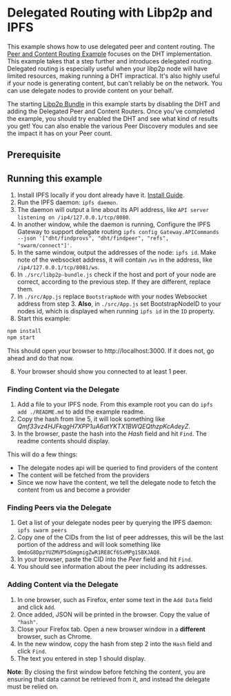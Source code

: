 # Delegated Routing with Libp2p and IPFS

This example shows how to use delegated peer and content routing. The [Peer and Content Routing Example](../peer-and-content-routing) focuses
on the DHT implementation. This example takes that a step further and introduces delegated routing. Delegated routing is
especially useful when your libp2p node will have limited resources, making running a DHT impractical. It's
also highly useful if your node is generating content, but can't reliably be on the network. You can use delegate nodes
to provide content on your behalf.

The starting [Libp2p Bundle](./src/libp2p-bundle.js) in this example starts by disabling the DHT and adding the Delegated Peer and Content Routers.
Once you've completed the example, you should try enabled the DHT and see what kind of results you get! You can also enable the
various Peer Discovery modules and see the impact it has on your Peer count.

## Prerequisite

## Running this example

1. Install IPFS locally if you dont already have it. [Install Guide](https://docs.ipfs.io/introduction/install/).
1. Run the IPFS daemon: `ipfs daemon`.
1. The daemon will output a line about its API address, like `API server listening on /ip4/127.0.0.1/tcp/8080`.
1. In another window, while the daemon is running, Configure the IPFS Gateway to support delegate routing `ipfs config Gateway.APICommands --json '["dht/findprovs", "dht/findpeer", "refs", "swarm/connect"]'`.
1. In the same window, output the addresses of the node: `ipfs id`. Make note of the websocket address, it will contain `/ws` in the address, like `/ip4/127.0.0.1/tcp/8081/ws`.
1. In `./src/libp2p-bundle.js` check if the host and port of your node are correct, according to the previous step. If they are different, replace them.
1. In `./src/App.js` replace `BootstrapNode` with your nodes Websocket address from step 3. **Also**, in `./src/App.js` set BootstrapNodeID to your nodes id, which is displayed when running `ipfs id` in the `ID` property.
1. Start this example:

```sh
npm install
npm start
```

This should open your browser to http://localhost:3000. If it does not, go ahead and do that now.

8. Your browser should show you connected to at least 1 peer.

### Finding Content via the Delegate
1. Add a file to your IPFS node. From this example root you can do `ipfs add ./README.md` to add the example readme.
2. Copy the hash from line 5, it will look something like *Qmf33vz4HJFkqgH7XPP1uA6atYKTX1BWQEQthzpKcAdeyZ*.
3. In the browser, paste the hash into the *Hash* field and hit `Find`. The readme contents should display.

This will do a few things:
* The delegate nodes api will be queried to find providers of the content
* The content will be fetched from the providers
* Since we now have the content, we tell the delegate node to fetch the content from us and become a provider

### Finding Peers via the Delegate
1. Get a list of your delegate nodes peer by querying the IPFS daemon: `ipfs swarm peers`
2. Copy one of the CIDs from the list of peer addresses, this will be the last portion of the address and will look something like `QmdoG8DpzYUZMVP5dGmgmigZwR1RE8Cf6SxMPg1SBXJAQ8`.
3. In your browser, paste the CID into the *Peer* field and hit `Find`.
4. You should see information about the peer including its addresses.

### Adding Content via the Delegate
1. In one browser, such as Firefox, enter some text in the `Add Data` field and click `Add`.
2. Once added, JSON will be printed in the browser. Copy the value of `"hash"`.
3. Close your Firefox tab. Open a new browser window in a **different** browser, such as Chrome.
4. In the new window, copy the hash from step 2 into the `Hash` field and click `Find`.
5. The text you entered in step 1 should display.

**Note**: By closing the first window before fetching the content, you are ensuring that data cannot be retrieved from it, and instead the delegate must be relied on.
